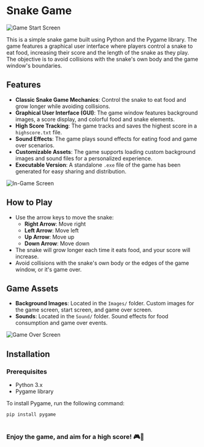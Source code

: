 # Snake Game

![Game Start Screen](https://github.com/user-attachments/assets/d5246c92-a90d-4df6-9f9a-78cea0446816)

This is a simple snake game built using Python and the Pygame library. The game features a graphical user interface where players control a snake to eat food, increasing their score and the length of the snake as they play. The objective is to avoid collisions with the snake's own body and the game window's boundaries.

## Features
- **Classic Snake Game Mechanics**: Control the snake to eat food and grow longer while avoiding collisions.
- **Graphical User Interface (GUI)**: The game window features background images, a score display, and colorful food and snake elements.
- **High Score Tracking**: The game tracks and saves the highest score in a `highscore.txt` file.
- **Sound Effects**: The game plays sound effects for eating food and game over scenarios.
- **Customizable Assets**: The game supports loading custom background images and sound files for a personalized experience.
- **Executable Version**: A standalone `.exe` file of the game has been generated for easy sharing and distribution.

![In-Game Screen](https://github.com/user-attachments/assets/e770cfc4-a025-4d9d-bba9-f636e7a2d0f0)

## How to Play
- Use the arrow keys to move the snake:
    - **Right Arrow**: Move right
    - **Left Arrow**: Move left
    - **Up Arrow**: Move up
    - **Down Arrow**: Move down
- The snake will grow longer each time it eats food, and your score will increase.
- Avoid collisions with the snake's own body or the edges of the game window, or it's game over.

## Game Assets
- **Background Images**: Located in the `Images/` folder. Custom images for the game screen, start screen, and game over screen.
- **Sounds**: Located in the `Sound/` folder. Sound effects for food consumption and game over events.

![Game Over Screen](https://github.com/user-attachments/assets/1e7c1cd6-e79d-41cd-81cc-baee069f9af2)

## Installation

### Prerequisites
- Python 3.x
- Pygame library

To install Pygame, run the following command:

```bash
pip install pygame
```
#
### Enjoy the game, and aim for a high score! 🎮🐍
